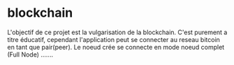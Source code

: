 # blockchain

L'objectif de ce projet est la vulgarisation de la blockchain. C'est purement a titre éducatif, cependant l'application peut se connecter au reseau bitcoin en tant que pair(peer).
Le noeud crée se connecte en mode noeud complet (Full Node) .......
